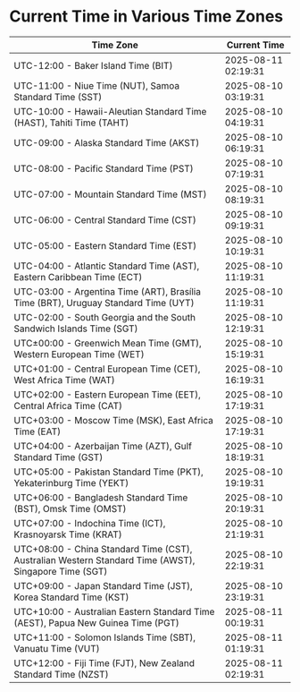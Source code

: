 # Current Time in Various Time Zones

| Time Zone | Current Time |
|-----------|--------------|
| UTC-12:00 - Baker Island Time (BIT) | 2025-08-11 02:19:31 |
| UTC-11:00 - Niue Time (NUT), Samoa Standard Time (SST) | 2025-08-10 03:19:31 |
| UTC-10:00 - Hawaii-Aleutian Standard Time (HAST), Tahiti Time (TAHT) | 2025-08-10 04:19:31 |
| UTC-09:00 - Alaska Standard Time (AKST) | 2025-08-10 06:19:31 |
| UTC-08:00 - Pacific Standard Time (PST) | 2025-08-10 07:19:31 |
| UTC-07:00 - Mountain Standard Time (MST) | 2025-08-10 08:19:31 |
| UTC-06:00 - Central Standard Time (CST) | 2025-08-10 09:19:31 |
| UTC-05:00 - Eastern Standard Time (EST) | 2025-08-10 10:19:31 |
| UTC-04:00 - Atlantic Standard Time (AST), Eastern Caribbean Time (ECT) | 2025-08-10 11:19:31 |
| UTC-03:00 - Argentina Time (ART), Brasília Time (BRT), Uruguay Standard Time (UYT) | 2025-08-10 11:19:31 |
| UTC-02:00 - South Georgia and the South Sandwich Islands Time (SGT) | 2025-08-10 12:19:31 |
| UTC±00:00 - Greenwich Mean Time (GMT), Western European Time (WET) | 2025-08-10 15:19:31 |
| UTC+01:00 - Central European Time (CET), West Africa Time (WAT) | 2025-08-10 16:19:31 |
| UTC+02:00 - Eastern European Time (EET), Central Africa Time (CAT) | 2025-08-10 17:19:31 |
| UTC+03:00 - Moscow Time (MSK), East Africa Time (EAT) | 2025-08-10 17:19:31 |
| UTC+04:00 - Azerbaijan Time (AZT), Gulf Standard Time (GST) | 2025-08-10 18:19:31 |
| UTC+05:00 - Pakistan Standard Time (PKT), Yekaterinburg Time (YEKT) | 2025-08-10 19:19:31 |
| UTC+06:00 - Bangladesh Standard Time (BST), Omsk Time (OMST) | 2025-08-10 20:19:31 |
| UTC+07:00 - Indochina Time (ICT), Krasnoyarsk Time (KRAT) | 2025-08-10 21:19:31 |
| UTC+08:00 - China Standard Time (CST), Australian Western Standard Time (AWST), Singapore Time (SGT) | 2025-08-10 22:19:31 |
| UTC+09:00 - Japan Standard Time (JST), Korea Standard Time (KST) | 2025-08-10 23:19:31 |
| UTC+10:00 - Australian Eastern Standard Time (AEST), Papua New Guinea Time (PGT) | 2025-08-11 00:19:31 |
| UTC+11:00 - Solomon Islands Time (SBT), Vanuatu Time (VUT) | 2025-08-11 01:19:31 |
| UTC+12:00 - Fiji Time (FJT), New Zealand Standard Time (NZST) | 2025-08-11 02:19:31 |
